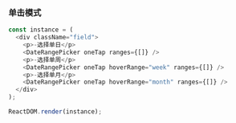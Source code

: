 ### 单击模式

<!--start-code-->

```js
const instance = (
  <div className="field">
    <p>-选择单日</p>
    <DateRangePicker oneTap ranges={[]} />
    <p>-选择单周</p>
    <DateRangePicker oneTap hoverRange="week" ranges={[]} />
    <p>-选择单月</p>
    <DateRangePicker oneTap hoverRange="month" ranges={[]} />
  </div>
);

ReactDOM.render(instance);
```

<!--end-code-->
